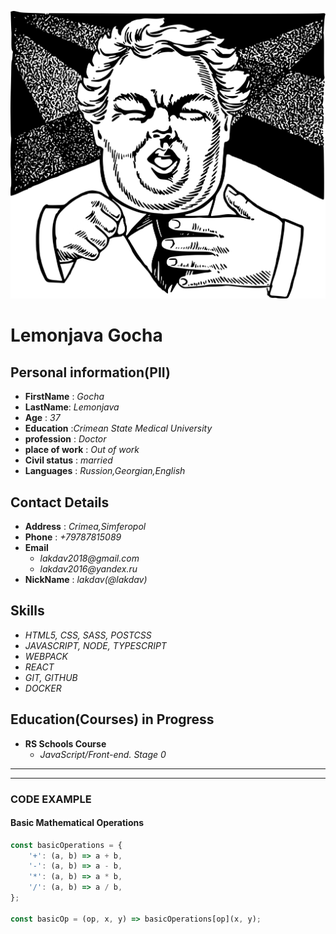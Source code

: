 ![](image/coughingmanface-1924.svg)

# **Lemonjava Gocha**

## **Personal information(PII)**

- **FirstName** : _Gocha_
- **LastName**: _Lemonjava_
- **Age** : _37_
- **Education** :_Crimean State Medical University_
- **profession** : _Doctor_
- **place of work** : _Out of work_
- **Civil status** : _married_
- **Languages** : _Russion,Georgian,English_

## **Contact Details**

- **Address** : _Crimea,Simferopol_
- **Phone** : _+79787815089_
- **Email**
  - _lakdav2018@gmail.com_
  - _lakdav2016@yandex.ru_
- **NickName** : _lakdav(@lakdav)_

## **Skills**

- _HTML5, CSS, SASS, POSTCSS_
- _JAVASCRIPT, NODE, TYPESCRIPT_
- _WEBPACK_
- _REACT_
- _GIT, GITHUB_
- _DOCKER_

## **Education(Courses) in Progress**

- **RS Schools Course**
  - _JavaScript/Front-end. Stage 0_

---

---

### **CODE EXAMPLE**

#### **Basic Mathematical Operations**

```javascript
const basicOperations = {
	'+': (a, b) => a + b,
	'-': (a, b) => a - b,
	'*': (a, b) => a * b,
	'/': (a, b) => a / b,
};

const basicOp = (op, x, y) => basicOperations[op](x, y);
```
